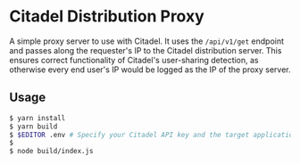 # Citadel Distribution Proxy

A simple proxy server to use with Citadel. It uses the `/api/v1/get` endpoint and passes along the requester's IP to the Citadel distribution server. This ensures correct functionality of Citadel's user-sharing detection, as otherwise every end user's IP would be logged as the IP of the proxy server.

## Usage

```bash
$ yarn install
$ yarn build
$ $EDITOR .env # Specify your Citadel API key and the target application's identifier
$
$ node build/index.js
```
